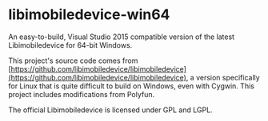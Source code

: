 # libimobiledevice-win64
An easy-to-build, Visual Studio 2015 compatible version of the latest Libimobiledevice for 64-bit Windows.

This project's source code comes from [https://github.com/libimobiledevice/libimobiledevice](https://github.com/libimobiledevice/libimobiledevice), a version specifically for Linux that is quite difficult to build on Windows, even with Cygwin. This project includes modifications from Polyfun.

The official Libimobiledevice is licensed under GPL and LGPL.

